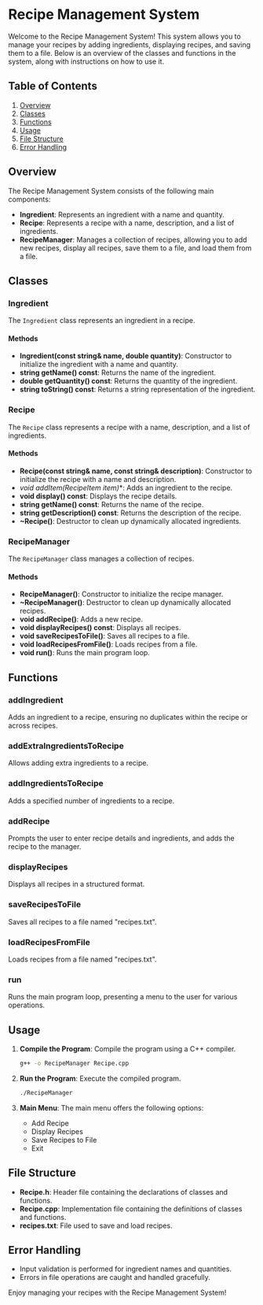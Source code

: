 # Recipe Management System

Welcome to the Recipe Management System! This system allows you to manage your recipes by adding ingredients, displaying recipes, and saving them to a file. Below is an overview of the classes and functions in the system, along with instructions on how to use it.

## Table of Contents

1. [Overview](#overview)
2. [Classes](#classes)
3. [Functions](#functions)
4. [Usage](#usage)
5. [File Structure](#file-structure)
6. [Error Handling](#error-handling)

## Overview

The Recipe Management System consists of the following main components:

- **Ingredient**: Represents an ingredient with a name and quantity.
- **Recipe**: Represents a recipe with a name, description, and a list of ingredients.
- **RecipeManager**: Manages a collection of recipes, allowing you to add new recipes, display all recipes, save them to a file, and load them from a file.

## Classes

### Ingredient

The `Ingredient` class represents an ingredient in a recipe.

#### Methods

- **Ingredient(const string& name, double quantity)**: Constructor to initialize the ingredient with a name and quantity.
- **string getName() const**: Returns the name of the ingredient.
- **double getQuantity() const**: Returns the quantity of the ingredient.
- **string toString() const**: Returns a string representation of the ingredient.

### Recipe

The `Recipe` class represents a recipe with a name, description, and a list of ingredients.

#### Methods

- **Recipe(const string& name, const string& description)**: Constructor to initialize the recipe with a name and description.
- **void addItem(RecipeItem* item)**: Adds an ingredient to the recipe.
- **void display() const**: Displays the recipe details.
- **string getName() const**: Returns the name of the recipe.
- **string getDescription() const**: Returns the description of the recipe.
- **~Recipe()**: Destructor to clean up dynamically allocated ingredients.

### RecipeManager

The `RecipeManager` class manages a collection of recipes.

#### Methods

- **RecipeManager()**: Constructor to initialize the recipe manager.
- **~RecipeManager()**: Destructor to clean up dynamically allocated recipes.
- **void addRecipe()**: Adds a new recipe.
- **void displayRecipes() const**: Displays all recipes.
- **void saveRecipesToFile()**: Saves all recipes to a file.
- **void loadRecipesFromFile()**: Loads recipes from a file.
- **void run()**: Runs the main program loop.

## Functions

### addIngredient

Adds an ingredient to a recipe, ensuring no duplicates within the recipe or across recipes.

### addExtraIngredientsToRecipe

Allows adding extra ingredients to a recipe.

### addIngredientsToRecipe

Adds a specified number of ingredients to a recipe.

### addRecipe

Prompts the user to enter recipe details and ingredients, and adds the recipe to the manager.

### displayRecipes

Displays all recipes in a structured format.

### saveRecipesToFile

Saves all recipes to a file named "recipes.txt".

### loadRecipesFromFile

Loads recipes from a file named "recipes.txt".

### run

Runs the main program loop, presenting a menu to the user for various operations.

## Usage

1. **Compile the Program**: Compile the program using a C++ compiler.
    ```sh
    g++ -o RecipeManager Recipe.cpp
    ```

2. **Run the Program**: Execute the compiled program.
    ```sh
    ./RecipeManager
    ```

3. **Main Menu**: The main menu offers the following options:
    - Add Recipe
    - Display Recipes
    - Save Recipes to File
    - Exit

## File Structure

- **Recipe.h**: Header file containing the declarations of classes and functions.
- **Recipe.cpp**: Implementation file containing the definitions of classes and functions.
- **recipes.txt**: File used to save and load recipes.

## Error Handling

- Input validation is performed for ingredient names and quantities.
- Errors in file operations are caught and handled gracefully.

Enjoy managing your recipes with the Recipe Management System!
